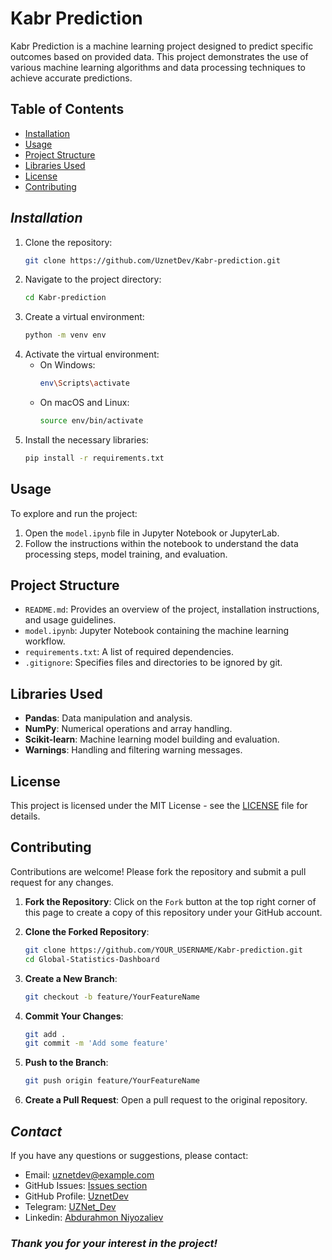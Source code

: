 # Kabr Prediction

Kabr Prediction is a machine learning project designed to predict specific outcomes based on provided data. This project demonstrates the use of various machine learning algorithms and data processing techniques to achieve accurate predictions.

## Table of Contents

- [Installation](#installation)
- [Usage](#usage)
- [Project Structure](#project-structure)
- [Libraries Used](#libraries-used)
- [License](#license)
- [Contributing](#contributing)

## <i>Installation</i>

1. Clone the repository:
   ```sh
   git clone https://github.com/UznetDev/Kabr-prediction.git
   ```
2. Navigate to the project directory:
   ```sh
   cd Kabr-prediction
   ```
3. Create a virtual environment:
   ```sh
   python -m venv env
   ```
4. Activate the virtual environment:
   - On Windows:
     ```sh
     env\Scripts\activate
     ```
   - On macOS and Linux:
     ```sh
     source env/bin/activate
     ```
5. Install the necessary libraries:
   ```sh
   pip install -r requirements.txt
   ```

## Usage

To explore and run the project:

1. Open the `model.ipynb` file in Jupyter Notebook or JupyterLab.
2. Follow the instructions within the notebook to understand the data processing steps, model training, and evaluation.

## Project Structure

- `README.md`: Provides an overview of the project, installation instructions, and usage guidelines.
- `model.ipynb`: Jupyter Notebook containing the machine learning workflow.
- `requirements.txt`: A list of required dependencies.
- `.gitignore`: Specifies files and directories to be ignored by git.

## Libraries Used
- **Pandas**: Data manipulation and analysis.
- **NumPy**: Numerical operations and array handling.
- **Scikit-learn**: Machine learning model building and evaluation.
- **Warnings**: Handling and filtering warning messages.

## License

This project is licensed under the MIT License - see the [LICENSE](LICENSE) file for details.

## Contributing

Contributions are welcome! Please fork the repository and submit a pull request for any changes.

1. **Fork the Repository**:
    Click on the `Fork` button at the top right corner of this page to create a copy of this repository under your GitHub account.

2. **Clone the Forked Repository**:
    ```bash
    git clone https://github.com/YOUR_USERNAME/Kabr-prediction.git
    cd Global-Statistics-Dashboard
    ```

3. **Create a New Branch**:
    ```bash
    git checkout -b feature/YourFeatureName
    ```

4. **Commit Your Changes**:
    ```bash
    git add .
    git commit -m 'Add some feature'
    ```

5. **Push to the Branch**:
    ```bash
    git push origin feature/YourFeatureName
    ```

6. **Create a Pull Request**:
    Open a pull request to the original repository.

## <i>Contact</i>

If you have any questions or suggestions, please contact:
- Email: uznetdev@example.com
- GitHub Issues: [Issues section](https://github.com/UznetDev/Kabr-prediction/issues)
- GitHub Profile: [UznetDev](https://github.com/UznetDev/)
- Telegram: [UZNet_Dev](https://t.me/UZNet_Dev)
- Linkedin: [Abdurahmon Niyozaliev](https://www.linkedin.com/in/abdurakhmon-niyozaliyev-%F0%9F%87%B5%F0%9F%87%B8-66545222a/)


### <i>Thank you for your interest in the project!</i>
